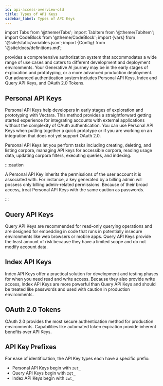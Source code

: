 ```yaml
---
id: api-access-overview-old
title: Types of API Keys
sidebar_label: Types of API Keys
---
```


import Tabs from '@theme/Tabs';
import TabItem from '@theme/TabItem';
import CodeBlock from '@theme/CodeBlock';
import {vars} from '@site/static/variables.json';
import {Config} from '@site/docs/definitions.md';

<Config v="names.product"/> provides a comprehensive authorization system that accommodates a wide 
range of use cases and caters to different development and deployment 
environments. Your Generative AI journey may be in the early stages of 
exploration and prototyping, or a more advanced production deployment. Our 
advanced authentication system includes Personal API Keys, Index and Query API 
Keys, and OAuth 2.0 Tokens.

## Personal API Keys

Personal API Keys help developers in early stages of exploration and 
prototyping with Vectara. This method provides a straightforward getting 
started experience for integrating accounts with external applications without 
the complexity of OAuth authentication. You can use Personal API Keys when 
putting together a quick prototype or if you are working on an integration 
that does not yet support OAuth 2.0.

Personal API Keys let you perform tasks including creating, deleting, and 
listing corpora, managing API keys for accessible corpora, reading usage 
data, updating corpora filters, executing queries, and indexing.

:::caution

A Personal API Key inherits the permissions of the user account it is 
associated with. For instance, a key generated by a billing admin will possess 
only billing admin-related permissions. Because of their broad access, treat 
Personal API Keys with the same caution as passwords.

:::

## Query API Keys

Query API Keys are recommended for read-only querying operations and are 
designed for embedding in code that runs in potentially insecure environments 
like web browsers or mobile apps. Query API Keys provide the least amount of 
risk because they have a limited scope and do not modify account data.

## Index API Keys

Index API Keys offer a practical solution for development and testing phases 
for when you need read and write access. Because they also provide write 
access, Index API Keys are more powerful than Query API Keys and should be 
treated like passwords and used with caution in production environments.

## OAuth 2.0 Tokens

OAuth 2.0 provides the most secure authentication method for production 
environments. Capabilities like automated token expiration provide inherent 
benefits over API Keys.

## API Key Prefixes

For ease of identification, the API Key types each have a specific prefix:

* Personal API Keys begin with `zut_`
* Query API Keys begin with `zqt_`
* Index API Keys begin with `zwt_`
